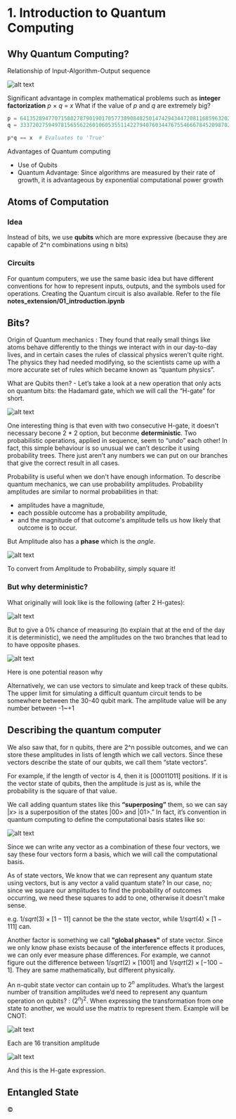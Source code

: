 # 1. Introduction to Quantum Computing

## Why Quantum Computing?

Relationship of Input-Algorithm-Output sequence

![alt text](..assets/1.jpg)

Significant advantage in complex mathematical problems such as **integer factorization**
*p* $\times$ *q* = *x*
What if the value of *p* and *q* are extremely big?

```python
p = 64135289477071580278790190170577389084825014742943447208116859632024532344630238623598752668347708737661925585694639798853367
q = 33372027594978156556226010605355114227940760344767554666784520987023841729210037080257448673296881877565718986258036932062711

p*q == x  # Evaluates to 'True'
```

Advantages of Quantum computing
- Use of Qubits 
- Quantum Advantage: Since algorithms are measured by their rate of growth, it is advantageous by exponential computational power growth


## Atoms of Computation
### Idea
Instead of bits, we use **qubits** which are more expressive (because they are capable of 2^n combinations using n bits)

### Circuits
For quantum computers, we use the same basic idea but have different conventions for how to represent inputs, outputs, and the symbols used for operations. 
Creating the Quantum circuit is also available. Refer to the file **notes_extension/01_introduction.ipynb**

## Bits?

Origin of Quantum mechanics : They found that really small things like atoms behave differently to the things we interact with in our day-to-day lives, and in certain cases the rules of classical physics weren’t quite right. The physics they had needed modifying, so the scientists came up with a more accurate set of rules which became known as “quantum physics”.

What are Qubits then? - Let’s take a look at a new operation that only acts on quantum bits: the Hadamard gate, which we will call the “H-gate” for short.

![alt text](../assets/4.png)

One interesting thing is that even with two consecutive H-gate, it doesn't necessary becone 2 * 2 option, but beconme **deterministic**. Two probabilistic operations, applied in sequence, seem to “undo” each other! In fact, this simple behaviour is so unusual we can’t describe it using probability trees. There just aren’t any numbers we can put on our branches that give the correct result in all cases.

Probability is useful when we don't have enough information. To describe quantum mechanics, we can use probability amplitudes. Probability amplitudes are similar to normal probabilities in that:

- amplitudes have a magnitude,
- each possible outcome has a probability amplitude,
- and the magnitude of that outcome's amplitude tells us how likely that outcome is to occur.

But Amplitude also has a **phase** which is the *angle*. 

![alt text](../assets/5.png)

To convert from Amplitude to Probability, simply square it!

### But why deterministic?

What originally will look like is the following (after 2 H-gates):

![alt text](../assets/6.png)

But to give a 0% chance of measuring (to explain that at the end of the day it is deterministic), we need the amplitudes on the two branches that lead to  to have opposite phases.

![alt text](../assets/7.png)

Here is one potential reason why

Alternatively, we can use vectors to simulate and keep track of these qubits. The upper limit for simulating a difficult quantum circuit tends to be somewhere between the 30-40 qubit mark. The amplitude value will be any number between -1~+1

## Describing the quantum computer

We also saw that, for n qubits, there are 2^n possible outcomes, and we can store these amplitudes in lists of length which we call vectors. Since these vectors describe the state of our qubits, we call them “state vectors”.

For example, if the length of vector is 4, then it is $[00 01 10 11]$ positions. If it is the vector state of qubits, then the amplitude is just as is, while the probability is the square of that value.

We call adding quantum states like this **“superposing”** them, so we can say $|x>$ is a superposition of the states $|00>$ and $|01>$.” In fact, it’s convention in quantum computing to define the computational basis states like so:

![alt text](../assets/8.png)

Since we can write any vector as a combination of these four vectors, we say these four vectors form a basis, which we will call the computational basis.

As of state vectors, We know that we can represent any quantum state using vectors, but is any vector a valid quantum state? In our case, no; since we square our amplitudes to find the probability of outcomes occurring, we need these squares to add to one, otherwise it doesn't make sense.

e.g. $1/sqrt(3) \times [1 -1 1]$ cannot be the the state vector, while $1/sqrt(4) \times [1 -1 1 1]$ can.

Another factor is something we call **"global phases"** of state vector. Since we only know phase exists because of the interference effects it produces, we can only ever measure phase differences. For example, we cannot figure out the difference between $1/sqrt(2) \times [1 0 0 1]$ and $1/sqrt(2) \times [-1 0 0 -1]$. They are same mathematically, but different physically.

An n-qubit state vector can contain up to $2^n$ amplitudes. What’s the largest number of transition amplitudes we’d need to represent any quantum operation on  qubits? : $(2^n)^2$. When expressing the transformation from one state to another, we would use the matrix to represent them. Example will be CNOT:

![alt text](../assets/9.png)

Each are 16 transition amplitude 

![alt text](../assets/10.png)

And this is the H-gate expression.

## Entangled State

















&copy;